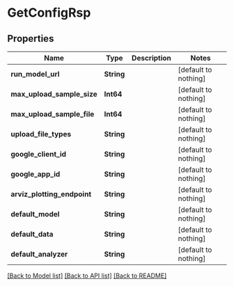 # GetConfigRsp


## Properties
Name | Type | Description | Notes
------------ | ------------- | ------------- | -------------
**run_model_url** | **String** |  | [default to nothing]
**max_upload_sample_size** | **Int64** |  | [default to nothing]
**max_upload_sample_file** | **Int64** |  | [default to nothing]
**upload_file_types** | **String** |  | [default to nothing]
**google_client_id** | **String** |  | [default to nothing]
**google_app_id** | **String** |  | [default to nothing]
**arviz_plotting_endpoint** | **String** |  | [default to nothing]
**default_model** | **String** |  | [default to nothing]
**default_data** | **String** |  | [default to nothing]
**default_analyzer** | **String** |  | [default to nothing]


[[Back to Model list]](../README.md#models) [[Back to API list]](../README.md#api-endpoints) [[Back to README]](../README.md)


